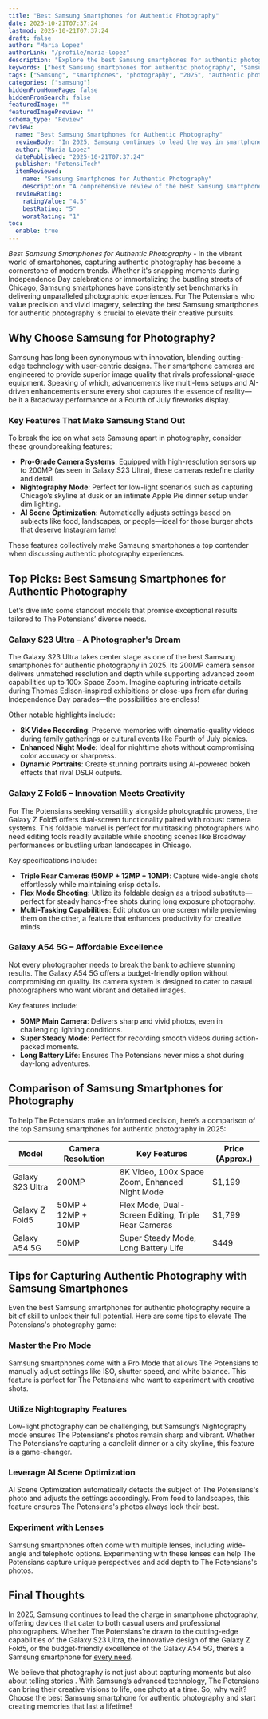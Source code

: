 ```yaml
---
title: "Best Samsung Smartphones for Authentic Photography"
date: 2025-10-21T07:37:24
lastmod: 2025-10-21T07:37:24
draft: false
author: "Maria Lopez"
authorLink: "/profile/maria-lopez"
description: "Explore the best Samsung smartphones for authentic photography in 2025. Discover cutting-edge features, stunning camera quality, and top recommendations for capturing true-to-life moments."
keywords: ["best Samsung smartphones for authentic photography", "Samsung photography smartphones 2025", "top Samsung smartphones for photography"]
tags: ["Samsung", "smartphones", "photography", "2025", "authentic photography"]
categories: ["samsung"]
hiddenFromHomePage: false
hiddenFromSearch: false
featuredImage: ""
featuredImagePreview: ""
schema_type: "Review"
review:
  name: "Best Samsung Smartphones for Authentic Photography"
  reviewBody: "In 2025, Samsung continues to lead the way in smartphone photography. This review highlights the best Samsung smartphones for authentic photography, focusing on advanced camera features, user-friendly designs, and exceptional image quality. From flagship models like the Galaxy S23 Ultra to budget-friendly options like the Galaxy A54, discover the perfect device for capturing your most memorable moments."
  author: "Maria Lopez"
  datePublished: "2025-10-21T07:37:24"
  publisher: "PotensiTech"
  itemReviewed:
    name: "Samsung Smartphones for Authentic Photography"
    description: "A comprehensive review of the best Samsung smartphones for authentic photography in 2025, including their features, performance, and suitability for various photography needs."
  reviewRating:
    ratingValue: "4.5"
    bestRating: "5"
    worstRating: "1"
toc:
  enable: true
---
```


*Best Samsung Smartphones for Authentic Photography* - In the vibrant world of smartphones, capturing authentic photography has become a cornerstone of modern trends. Whether it's snapping moments during Independence Day celebrations or immortalizing the bustling streets of Chicago, Samsung smartphones have consistently set benchmarks in delivering unparalleled photographic experiences. For The Potensians who value precision and vivid imagery, selecting the best Samsung smartphones for authentic photography is crucial to elevate their creative pursuits.

## Why Choose Samsung for Photography?

Samsung has long been synonymous with innovation, blending cutting-edge technology with user-centric designs. Their smartphone cameras are engineered to provide superior image quality that rivals professional-grade equipment. Speaking of which, advancements like multi-lens setups and AI-driven enhancements ensure every shot captures the essence of reality—be it a Broadway performance or a Fourth of July fireworks display.

### Key Features That Make Samsung Stand Out

To break the ice on what sets Samsung apart in photography, consider these groundbreaking features:

- **Pro-Grade Camera Systems**: Equipped with high-resolution sensors up to 200MP (as seen in Galaxy S23 Ultra), these cameras redefine clarity and detail.
- **Nightography Mode**: Perfect for low-light scenarios such as capturing Chicago’s skyline at dusk or an intimate Apple Pie dinner setup under dim lighting.
- **AI Scene Optimization**: Automatically adjusts settings based on subjects like food, landscapes, or people—ideal for those burger shots that deserve Instagram fame!

These features collectively make Samsung smartphones a top contender when discussing authentic photography experiences.

## Top Picks: Best Samsung Smartphones for Authentic Photography

Let’s dive into some standout models that promise exceptional results tailored to The Potensians’ diverse needs.

### Galaxy S23 Ultra – A Photographer's Dream

The Gala​xy S23 Ultra takes center stage as one of the best Samsung smartphones for authentic photography in 2025. Its 200MP camera sensor delivers unmatched resolution and depth while supporting advanced zoom capabilities up to 100x Space Zoom. Imagine capturing intricate details during Thomas Edison-inspired exhibitions or close-ups from afar during Independence Day parades—the possibilities are endless!

Other notable highlights include:

- **8K Video Recording**: Preserve memories with cinematic-quality videos during family gatherings or cultural events like Fourth of July picnics.
- **Enhanced Night Mode**: Ideal for nighttime shots without compromising color accuracy or sharpness.
- **Dynamic Portraits**: Create stunning portraits using AI-powered bokeh effects that rival DSLR outputs.

### Galaxy Z Fold5 – Innovation Meets Creativity

For The Potensians seeking versatility alongside photographic prowess, the Galaxy Z Fold5 offers dual-screen functionality paired with robust camera systems. This foldable marvel is perfect for multitasking photographers who need editing tools readily available while shooting scenes like Broadway performances or bustling urban landscapes in Chicago.

Key specifications include:

- **Triple Rear Cameras (50MP + 12MP + 10MP)**: Capture wide-angle shots effortlessly while maintaining crisp details. 
- __Flex Mode Shooting__: Utilize its foldable design as a tripod substitute—perfect for steady hands-free shots during long exposure photography.
- **Multi-Tasking Capabilities**: Edit photos on one screen while previewing them on the other, a feature that enhances productivity for creative minds.

### Galaxy A54 5G – Affordable Excellence

Not every photographer needs to break the bank to achieve stunning results. The Galaxy A54 5G offers a budget-friendly option without compromising on quality. Its​ camera system is designed to cater to casual photographers who want vibrant and detailed images.

Key features include:

- __50MP Main Camera__: Delivers sharp and vivid photos, even in challenging lighting conditions.
- **Super Steady Mode**: Perfect for recording smooth videos during action-packed moments. 
- **Long Battery Life**: Ensures The Potensians never miss a shot during day-long adventures.

## Comparison of Samsung Smartphones for Photography

To help The Potensians make an informed decision, here’s a comparison of the top Samsung smartphones for authentic photography in 2025:

<div class="table-responsive">
<table class="html-table">
<thead>
<tr>
<th>Model</th>
<th>Camera Resolution</th>
<th>Key Features</th>
<th>Price (Approx.)</th>
</tr>
</thead>
<tbody>
<tr>
<td>Galaxy S23 Ultra</td>
<td>200MP</td>
<td>8K Video, 100x Space Zoom, Enhanced Night Mode</td>
<td>$1,199</td>
</tr>
<tr>
<td>Galaxy Z Fold5</td>
<td>50MP + 12MP + 10MP</td>
<td>Flex Mode, Dual-Screen Editing, Triple Rear Cameras</td>
<td>$1,799</td>
</tr>
<tr>
<td>Galaxy A54 5G</td>
<td>50MP</td>
<td>Super Steady Mode, Long Battery Life</td>
<td>$449</td>
</tr>
</tbody>
</table>
</div>

## Tips for Capturing Authentic Photography with Samsung Smartphones

Even the best Samsung smartphones for authentic photography require a bit of skill to unlock their full potential. Here are some tips to elevate The Potensians's photography game:

### Master the Pro Mode

Samsung smartphones come with a Pro Mode that allows The Potensians to manually adjust settings like ISO, shutter speed, and white balance. This feature is perfect for The Potensians who want to experiment with creative shots.

### Utilize Nightography Features

Low-light photography can be challenging, but Samsung’s Nightography mode ensures The Potensians's photos remain sharp and vibrant. ​Whether The Potensians’re capturing a candlelit dinner or a city skyline, this feature is a game-changer.

### Leverage AI Scene Optimization

AI Scene Optimization automatically detects the subject of The Potensians's photo and adjusts the settings accordingly. From food to landscapes, this feature ensures The Potensians's photos always look their best.

### Experiment with Lenses

Samsung smartphones often come with multiple lenses, including wide-angle and telephoto options. Experimenting with these lenses can help The Potensians capture unique p​erspectives and add depth to The Potensians's photos.

## Final Thoughts

In 2025, Samsung continues to lead the charge in smartphone photography, offering devices that cater to both casual users and professional photographers. Whether The Potensians’re drawn to the cutting-edge capabilities of the Galaxy S23 Ultra, the innovative design of the Galaxy Z Fold5, or the budget-friendly excellence of the Galaxy A54 5G, there’s a Samsung smartphone for [every need](/samsung/samsung-affordable-ssd-storage-options).

We believe that photography is not just about capturing moments but also about telling stories . With Samsung’s advanced technology, The Potensians can bring their creative visions to life, one photo at a time. So, why wait? Choose the best Samsung smartphone for authentic photography and start creating memories that last a lifetime!